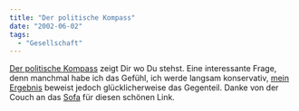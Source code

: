 ```yaml
---
title: "Der politische Kompass"
date: "2002-06-02"
tags:
  - "Gesellschaft"
---
```


[Der politische Kompass](http://www.politicalcompass.org/) zeigt Dir wo Du stehst. Eine interessante Frage, denn manchmal habe ich das Gefühl, ich werde langsam konservativ, [mein Ergebnis](http://www.digitalronin.f2s.com/politicalcompass/questionnaire.pl?page=printable_graph&X=-6.75&Y=-6.05) beweist jedoch glücklicherweise das Gegenteil. Danke von der Couch an das [Sofa](http://arrog.antville.org/topics/Ich+moechte+so+gern+Teil+einer+Jugendbewegung+sein/57649/) für diesen schönen Link.

